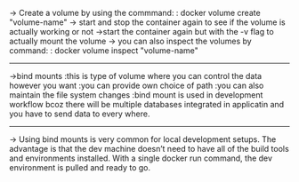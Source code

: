 -> Create a volume by using the commmand:
: docker volume create "volume-name"
-> start and stop the container again to see if the volume is actually working or not
->start the container again but with the -v flag to actually mount the volume
-> you can also inspect the volumes by command:
: docker volume inspect "volume-name"

------------------------------------------------------
->bind mounts
:this is type of volume where you can control the data however you want
:you can provide own choice of path
:you can also maintain the file system changes
:bind mount is used in development workflow bcoz there will be multiple databases integrated in applicatin and you have to send data to every where.

--------------------------------------------------------
-> Using bind mounts is very common for local development setups. The advantage is that the dev machine doesn’t need to have all of the build tools and environments installed. With a single docker run command, the dev environment is pulled and ready to go. 

